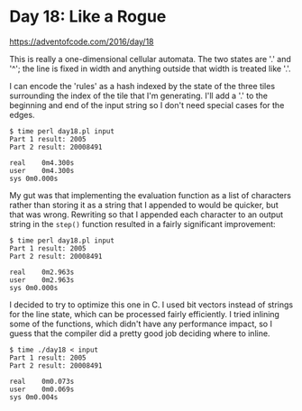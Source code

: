 # Day 18: Like a Rogue

<https://adventofcode.com/2016/day/18>

This is really a one-dimensional cellular automata. The two states are '.'
and '^'; the line is fixed in width and anything outside that width is
treated like '.'.

I can encode the 'rules' as a hash indexed by the state of the three tiles
surrounding the index of the tile that I'm generating. I'll add a '.' to the
beginning and end of the input string so I don't need special cases for the
edges.

```
$ time perl day18.pl input 
Part 1 result: 2005
Part 2 result: 20008491

real	0m4.300s
user	0m4.300s
sys	0m0.000s
```

My gut was that implementing the evaluation function as a list of characters
rather than storing it as a string that I appended to would be quicker, but
that was wrong. Rewriting so that I appended each character to an output
string in the `step()` function resulted in a fairly significant
improvement:

```
$ time perl day18.pl input 
Part 1 result: 2005
Part 2 result: 20008491

real	0m2.963s
user	0m2.963s
sys	0m0.000s
```

I decided to try to optimize this one in C. I used bit vectors instead of
strings for the line state, which can be processed fairly efficiently.
I tried inlining some of the functions, which didn't have any performance
impact, so I guess that the compiler did a pretty good job deciding where to
inline.

```
$ time ./day18 < input 
Part 1 result: 2005
Part 2 result: 20008491

real	0m0.073s
user	0m0.069s
sys	0m0.004s
```
